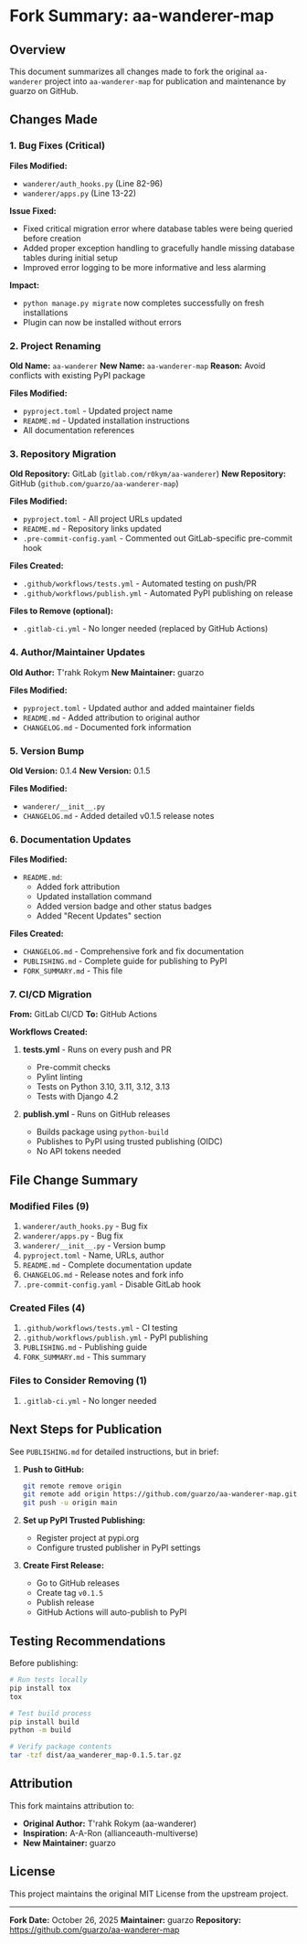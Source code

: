 # Fork Summary: aa-wanderer-map

## Overview

This document summarizes all changes made to fork the original `aa-wanderer` project into `aa-wanderer-map` for publication and maintenance by guarzo on GitHub.

## Changes Made

### 1. Bug Fixes (Critical)

**Files Modified:**
- `wanderer/auth_hooks.py` (Line 82-96)
- `wanderer/apps.py` (Line 13-22)

**Issue Fixed:**
- Fixed critical migration error where database tables were being queried before creation
- Added proper exception handling to gracefully handle missing database tables during initial setup
- Improved error logging to be more informative and less alarming

**Impact:**
- `python manage.py migrate` now completes successfully on fresh installations
- Plugin can now be installed without errors

### 2. Project Renaming

**Old Name:** `aa-wanderer`
**New Name:** `aa-wanderer-map`
**Reason:** Avoid conflicts with existing PyPI package

**Files Modified:**
- `pyproject.toml` - Updated project name
- `README.md` - Updated installation instructions
- All documentation references

### 3. Repository Migration

**Old Repository:** GitLab (`gitlab.com/r0kym/aa-wanderer`)
**New Repository:** GitHub (`github.com/guarzo/aa-wanderer-map`)

**Files Modified:**
- `pyproject.toml` - All project URLs updated
- `README.md` - Repository links updated
- `.pre-commit-config.yaml` - Commented out GitLab-specific pre-commit hook

**Files Created:**
- `.github/workflows/tests.yml` - Automated testing on push/PR
- `.github/workflows/publish.yml` - Automated PyPI publishing on release

**Files to Remove (optional):**
- `.gitlab-ci.yml` - No longer needed (replaced by GitHub Actions)

### 4. Author/Maintainer Updates

**Old Author:** T'rahk Rokym
**New Maintainer:** guarzo

**Files Modified:**
- `pyproject.toml` - Updated author and added maintainer fields
- `README.md` - Added attribution to original author
- `CHANGELOG.md` - Documented fork information

### 5. Version Bump

**Old Version:** 0.1.4
**New Version:** 0.1.5

**Files Modified:**
- `wanderer/__init__.py`
- `CHANGELOG.md` - Added detailed v0.1.5 release notes

### 6. Documentation Updates

**Files Modified:**
- `README.md`:
  - Added fork attribution
  - Updated installation command
  - Added version badge and other status badges
  - Added "Recent Updates" section

**Files Created:**
- `CHANGELOG.md` - Comprehensive fork and fix documentation
- `PUBLISHING.md` - Complete guide for publishing to PyPI
- `FORK_SUMMARY.md` - This file

### 7. CI/CD Migration

**From:** GitLab CI/CD
**To:** GitHub Actions

**Workflows Created:**

1. **tests.yml** - Runs on every push and PR
   - Pre-commit checks
   - Pylint linting
   - Tests on Python 3.10, 3.11, 3.12, 3.13
   - Tests with Django 4.2

2. **publish.yml** - Runs on GitHub releases
   - Builds package using `python-build`
   - Publishes to PyPI using trusted publishing (OIDC)
   - No API tokens needed

## File Change Summary

### Modified Files (9)
1. `wanderer/auth_hooks.py` - Bug fix
2. `wanderer/apps.py` - Bug fix
3. `wanderer/__init__.py` - Version bump
4. `pyproject.toml` - Name, URLs, author
5. `README.md` - Complete documentation update
6. `CHANGELOG.md` - Release notes and fork info
7. `.pre-commit-config.yaml` - Disable GitLab hook

### Created Files (4)
1. `.github/workflows/tests.yml` - CI testing
2. `.github/workflows/publish.yml` - PyPI publishing
3. `PUBLISHING.md` - Publishing guide
4. `FORK_SUMMARY.md` - This summary

### Files to Consider Removing (1)
1. `.gitlab-ci.yml` - No longer needed

## Next Steps for Publication

See `PUBLISHING.md` for detailed instructions, but in brief:

1. **Push to GitHub:**
   ```bash
   git remote remove origin
   git remote add origin https://github.com/guarzo/aa-wanderer-map.git
   git push -u origin main
   ```

2. **Set up PyPI Trusted Publishing:**
   - Register project at pypi.org
   - Configure trusted publisher in PyPI settings

3. **Create First Release:**
   - Go to GitHub releases
   - Create tag `v0.1.5`
   - Publish release
   - GitHub Actions will auto-publish to PyPI

## Testing Recommendations

Before publishing:

```bash
# Run tests locally
pip install tox
tox

# Test build process
pip install build
python -m build

# Verify package contents
tar -tzf dist/aa_wanderer_map-0.1.5.tar.gz
```

## Attribution

This fork maintains attribution to:
- **Original Author:** T'rahk Rokym (aa-wanderer)
- **Inspiration:** A-A-Ron (allianceauth-multiverse)
- **New Maintainer:** guarzo

## License

This project maintains the original MIT License from the upstream project.

---

**Fork Date:** October 26, 2025
**Maintainer:** guarzo
**Repository:** https://github.com/guarzo/aa-wanderer-map
